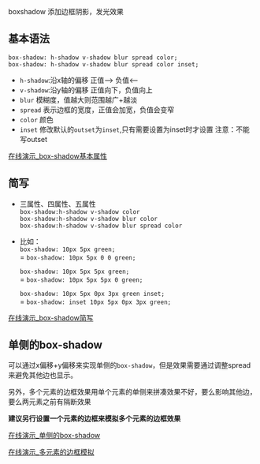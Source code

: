 boxshadow 添加边框阴影，发光效果


## 基本语法 
`box-shadow: h-shadow v-shadow blur spread color;`  
`box-shadow: h-shadow v-shadow blur spread color inset;`

- `h-shadow`:沿x轴的偏移
正值--> 负值<--
- `v-shadow`:沿y轴的偏移
正值向下，负值向上
- `blur`
模糊度，值越大则范围越广+越淡
- `spread`
表示边框的宽度，正值会加宽，负值会变窄
- `color`
颜色
- `inset`
修改默认的`outset`为`inset`,只有需要设置为inset时才设置
注意：不能写outset

[在线演示_box-shadow基本属性](http://jsfiddle.net/GenweiWu/gexhyq38/)

## 简写
- 三属性、四属性、五属性   
`box-shadow:h-shadow v-shadow color`  
`box-shadow:h-shadow v-shadow blur color`  
`box-shadow:h-shadow v-shadow blur spread color` 

- 比如：  
  `box-shadow: 10px 5px green;`  
= `box-shadow: 10px 5px 0 0 green;`

  `box-shadow: 10px 5px 5px green;`  
= `box-shadow: 10px 5px 5px 0 green;`

  `box-shadow: 10px 5px 0px 3px green inset;`  
= `box-shadow: inset 10px 5px 0px 3px green;`

[在线演示_box-shadow简写](http://jsfiddle.net/GenweiWu/5fa4jrgx/)

## 单侧的box-shadow
可以通过x偏移+y偏移来实现单侧的`box-shadow`，但是效果需要通过调整spread来避免其他边也显示。

另外，多个元素的边框效果用单个元素的单侧来拼凑效果不好，要么影响其他边，要么两元素之前有隔断效果

**建议另行设置一个元素的边框来模拟多个元素的边框效果**

[在线演示_单侧的box-shadow](http://jsfiddle.net/GenweiWu/r2xh4wam/)

[在线演示_多元素的边框模拟](http://jsfiddle.net/GenweiWu/L0fk3juh/)



